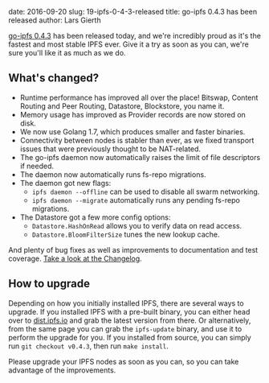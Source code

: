 date: 2016-09-20
slug: 19-ipfs-0-4-3-released
title: go-ipfs 0.4.3 has been released
author: Lars Gierth

[go-ipfs 0.4.3](https://dist.ipfs.io/#go-ipfs) has been released today,
and we're incredibly proud as it's the fastest and most stable IPFS ever.
Give it a try as soon as you can, we're sure you'll like it as much as we do.

## What's changed?

- Runtime performance has improved all over the place!
  Bitswap, Content Routing and Peer Routing, Datastore, Blockstore, you name it.
- Memory usage has improved as Provider records are now stored on disk.
- We now use Golang 1.7, which produces smaller and faster binaries.
- Connectivity between nodes is stabler than ever,
  as we fixed transport issues that were previously thought to be NAT-related.
- The go-ipfs daemon now automatically raises the limit of file descriptors if needed.
- The daemon now automatically runs fs-repo migrations.
- The daemon got new flags:
  - `ipfs daemon --offline` can be used to disable all swarm networking.
  - `ipfs daemon --migrate` automatically runs any pending fs-repo migrations.
- The Datastore got a few more config options:
  - `Datastore.HashOnRead` allows you to verify data on read access.
  - `Datastore.BloomFilterSize` tunes the new lookup cache.

And plenty of bug fixes as well as improvements to documentation and test coverage.
[Take a look at the Changelog](https://github.com/ipfs/go-ipfs/blob/master/CHANGELOG.md).

## How to upgrade

Depending on how you initially installed IPFS, there are several ways to
upgrade. If you installed IPFS with a pre-built binary, you can either head over
to [dist.ipfs.io](https://dist.ipfs.io/#go-ipfs) and grab the latest version
from there. Or alternatively, from the same page you can grab the `ipfs-update`
binary, and use it to perform the upgrade for you. If you installed from
source, you can simply run `git checkout v0.4.3`, then run `make install`.

Please upgrade your IPFS nodes as soon as you can,
so you can take advantage of the improvements.
